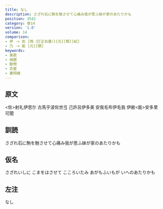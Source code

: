 ```yaml
---
title: なし
description: さざれ石に駒を馳させて心痛み我が思ふ妹が家のあたりかも
position: 3542
category: 巻14
version: '1.0'
volume: 14
comparison:
- 伊 -> 佐 [西（訂正右書）][元][類][紀]
- 乃 -> 能 [元][類]
keywords:
- 東歌
- 相聞
- 動物
- 恋愛
- 妻問媿
---
```


## 原文

<佐>射礼伊思尓 古馬乎波佐世弖 己許呂伊多美 安我毛布伊毛我 伊敝<能>安多里可聞

## 訓読

さざれ石に駒を馳させて心痛み我が思ふ妹が家のあたりかも

## 仮名

さざれいしに こまをはさせて こころいたみ あがもふいもが いへのあたりかも

## 左注

なし
